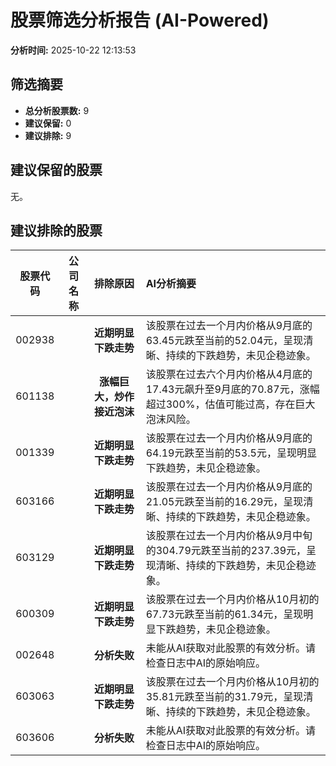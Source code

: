 # 股票筛选分析报告 (AI-Powered)

**分析时间:** 2025-10-22 12:13:53

## 筛选摘要

- **总分析股票数:** 9
- **建议保留:** 0
- **建议排除:** 9

## 建议保留的股票

无。


## 建议排除的股票

| 股票代码 | 公司名称 | 排除原因 | AI分析摘要 |
|:---:|:---:|:---:|:---|
| 002938 |  | **近期明显下跌走势** | 该股票在过去一个月内价格从9月底的63.45元跌至当前的52.04元，呈现清晰、持续的下跌趋势，未见企稳迹象。 |
| 601138 |  | **涨幅巨大，炒作接近泡沫** | 该股票在过去六个月内价格从4月底的17.43元飙升至9月底的70.87元，涨幅超过300%，估值可能过高，存在巨大泡沫风险。 |
| 001339 |  | **近期明显下跌走势** | 该股票在过去一个月内价格从9月底的64.19元跌至当前的53.5元，呈现明显下跌趋势，未见企稳迹象。 |
| 603166 |  | **近期明显下跌走势** | 该股票在过去一个月内价格从9月底的21.05元跌至当前的16.29元，呈现清晰、持续的下跌趋势，未见企稳迹象。 |
| 603129 |  | **近期明显下跌走势** | 该股票在过去一个月内价格从9月中旬的304.79元跌至当前的237.39元，呈现清晰、持续的下跌趋势，未见企稳迹象。 |
| 600309 |  | **近期明显下跌走势** | 该股票在过去一个月内价格从10月初的67.73元跌至当前的61.34元，呈现明显下跌趋势，未见企稳迹象。 |
| 002648 |  | **分析失败** | 未能从AI获取对此股票的有效分析。请检查日志中AI的原始响应。 |
| 603063 |  | **近期明显下跌走势** | 该股票在过去一个月内价格从10月初的35.81元跌至当前的31.79元，呈现清晰、持续的下跌趋势，未见企稳迹象。 |
| 603606 |  | **分析失败** | 未能从AI获取对此股票的有效分析。请检查日志中AI的原始响应。 |
